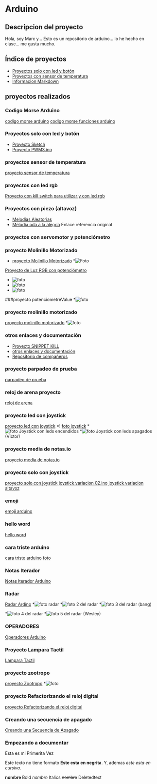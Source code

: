
# Arduino 
## Descripcion del proyecto
Hola, soy Marc y... Esto es un repositorio de arduino... lo he hecho en clase... me gusta mucho. 

## Índice de proyectos

* [Proyectos solo con led y botón](https://github.com/marc125678/Arduino/blob/main/README.md#proyectos-solo-con-led-y-bot%C3%B3n)
* [Proyectos con sensor de temperatura]()
* [Informacion Markdown](https://guides.github.com/pdfs/markdown-cheatsheet-online.pdf)

## proyectos realizados


### Codigo Morse Arduino
[codigo morse arduino](https://github.com/marc125678/Arduino/blob/main/Codigo_Morse_Marc.ino)
[codigo morse funciones arduino](https://github.com/marc125678/Arduino/blob/main/Codigo_Morse_Marc_2.ino)

### Proyectos solo con led y botón

* [Proyecto Sketch](https://github.com/marc125678/Arduino/blob/main/sketch_feb04b.ino)
* [Proyecto PWM3.ino](https://github.com/marc125678/Arduino/blob/main/PWM3.ino)


### proyectos sensor de temperatura
[proyecto sensor de temperatura](https://github.com/marc125678/Arduino/blob/main/Sensor_de_Temperatura_Marc.ino)

### proyectos con led rgb


[Proyecto con kill switch para utilizar y con led rgb](https://github.com/marc125678/Arduino/blob/main/KILL_SWITCH.ino)

### Proyectos con piezo (altavoz)

* [Melodias Aleatorias](https://github.com/marc125678/Arduino/blob/main/MELODIA_AUTOMATICA_MARC.ino)
* [Melodia oda a la alegría](https://github.com/marc125678/Arduino/blob/main/Oda_a_la_alegr_a.ino) Enlace referencia original
 

### proyectos con servomotor y potenciómetro

### proyecto Molinillo Motorizado
* [proyecto Molinillo Motorizado](https://github.com/marc125678/Arduino/blob/main/proyecto_molinillo_motorizado.ino)
*![Foto](https://github.com/marc125678/Arduino/blob/main/IMG_20210218_105032.jpg)

[Proyecto de Luz RGB con potenciómetro](https://github.com/marc125678/Arduino/blob/main/rgb%20y%20potenciometro.ino)
* ![foto](https://github.com/marc125678/Arduino/blob/main/IMG_20210208_123210.jpg)
* ![foto](https://github.com/marc125678/Arduino/blob/main/IMG_20210209_120227.jpg)
* ![foto](https://github.com/marc125678/Arduino/blob/main/IMG_20210216_122330.jpg)

###proyecto potenciometreValue
*![foto](https://github.com/marc125678/Arduino/blob/main/IMG_20210219_132300.jpg)


### proyecto molinillo motorizado
[proyecto molinillo motorizado](https://github.com/marc125678/Arduino/blob/main/proyecto_molinillo_motorizado.ino)
*![foto](https://github.com/marc125678/Arduino/blob/main/IMG_20210219_132300.jpg)

### otros enlaces y documentación

* [Proyecto SNIPPET KILL](https://github.com/marc125678/Arduino/blob/main/SNIPPET_KILL%20SWITCH.CPP)
* [otros enlaces y documentación](https://github.com/marc125678/Arduino#otros-enlaces-y-documentaci%C3%B3n)
* [Repositorio de compañeros](https://github.com/d-prieto/arduinoCourse#repositorios-de-alumnos)

### proyecto parpadeo de prueba
[parpadeo de prueba](https://github.com/marc125678/Arduino/blob/main/Encender_Parpadeo_de_leds.ino)

### reloj de arena proyecto
[reloj de arena](https://github.com/marc125678/Arduino/blob/main/reloj_de_arena_marc.ino)

### proyecto led con joystick
[proyecto led con joystick](https://github.com/marc125678/Arduino/blob/main/proyecto_led_con_joystick_Marc_Navarro.ino)
*! [foto joystick](https://github.com/marc125678/Arduino/blob/main/IMG_20210302_132221.jpg)
*![foto Joystick con leds encendidos](https://github.com/XXDARKNIGHTXX/arduino/blob/main/IMG_20210318_123940.jpg)
*![foto Joystick con leds apagados](https://github.com/XXDARKNIGHTXX/arduino/blob/main/IMG_20210318_133853.jpg) (Victor)

### proyecto media de notas.io
[proyecto media de notas.io](https://github.com/marc125678/Arduino/blob/main/media_de_notas.io.ino)

### proyecto solo con joystick
[proyecto solo con joystick](https://github.com/marc125678/Arduino/blob/main/proyecto_con_solo_joystick.ino)
[joystick variacion 02.ino](https://github.com/marc125678/Arduino/blob/main/Joystick_variacion_02.ino.ino)
[joystick variacion altavoz](https://github.com/marc125678/Arduino/blob/main/Joystick_variacion_altavoz_Marc.ino)

### emoji
[emoji arduino](https://github.com/marc125678/Arduino/tree/main/emoji_Marc)

### hello word
[hello word](https://github.com/marc125678/Arduino/blob/main/hello_word.ino)

### cara triste arduino
[cara triste arduino](https://github.com/marc125678/Arduino/blob/main/cara_triste_arduino.ino)
[foto](https://github.com/marc125678/Arduino/blob/main/IMG_20210311_133758.jpg)

### Notas Iterador 
[Notas Iterador Arduino](https://github.com/marc125678/Arduino/blob/main/Notas_Iterador_Arduino.ino)

### Radar 
[Radar Ardino](https://github.com/marc125678/Arduino/blob/main/Radar_Arduino_Marc.ino)
*![foto radar](https://raw.githubusercontent.com/chenbangwei/Arduino/main/radar.jpg)
*![foto 2 del radar](https://user-images.githubusercontent.com/78345753/111597553-8fc50a80-87ce-11eb-82e6-098d0aa3e5ef.png)
*![foto 3 del radar](https://raw.githubusercontent.com/chenbangwei/Arduino/main/funcion%20a%20la%20derecha.jpg) (bang)

*![foto 4 del radar](https://github.com/Wesley3455/Arduino-/blob/main/1615280440737.jpg)
*![foto 5 del radar](https://github.com/Wesley3455/Arduino-/blob/main/1615280440742.jpg) (Wesley)


### OPERADORES 
[Operadores Arduino](https://github.com/marc125678/Arduino/blob/main/operadores_Arduino_Marc.ino)

### Proyecto Lampara Tactil
[Lampara Tactil](https://github.com/marc125678/Arduino/blob/main/lampara_tactil_Arduino_Marc.ino)

### proyecto zootropo 
[proyecto Zootropo](https://github.com/marc125678/Arduino/blob/main/ZOOTROPO_MARC_ARDUINO.ino)
*![foto](https://github.com/marc125678/Arduino/blob/main/IMG_20210315_133019.jpg)

### proyecto Refactorizando el reloj digital
[proyecto Refactorizando el reloj digital](https://github.com/marc125678/Arduino/blob/main/Refactorizando_el_reloj_digital_Marc.ino)

### Creando una secuencia de apagado
[Creando una Secuencia de Apagado](https://github.com/marc125678/Arduino/blob/main/Creando_una_secuencia_de_apagado_marc.ino)




### Empezando a documentar
Esta es mi Primerita Vez

Este texto no tiene formato **Este esta en negrita**. Y, ademas _este esta en cursiva_.

<b> nombre </b> Bold
<i> nombre</i> Italics
<del> nombre</del> Deletedtext




